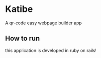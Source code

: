 # Katibe
A qr-code easy webpage builder app

## How to run

this application is developed in ruby on rails!